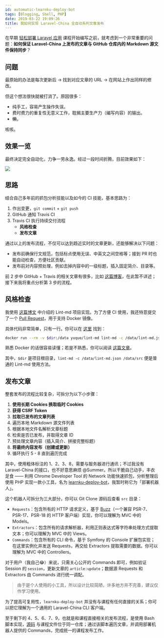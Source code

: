 ```yaml
---
id: automatic-learnku-deploy-bot
tags: [Blogging, Shell, PHP]
date: 2019-03-22 19:09:26
title: 我如何实现 Laravel-China 全自动系列文章发布
---
```


在早期 [轻松部署 Laravel 应用](https://github.com/wi1dcard/laravel-deployment) 课程开始编写之前，就考虑到一个非常重要的问题：**如何保证 Laravel-China 上发布的文章与 GitHub 仓库内的 Markdown 源文件保持同步**？

<!--more-->

## 问题

最原始的办法是每次更新后 -> 找到对应文章的 URL -> 在网站上作出同样的修改。

但这个想法很快就被打消了。原因很多：

- 纯手工，容易产生操作失误。
- 费时费力的重复性无意义工作，耽搁主要生产力（编写内容）的输出。
- <del>懒</del>。

咳咳。

## 效果一览

最终决定完全自动化，力争一劳永逸。经过一段时间折腾，目前效果如下：

![](/resources/733fe61db97618c13971b44d5e5e5ed6.gif)

## 思路

结合自己多年前的抓包分析技能以及如今的 CI 技能，基本思路为：

1. 作出变更，`git commit` + `git push`
2. GitHub 通知 Travis CI
3. Travis CI 执行持续交付流程
   - **风格检查**
   - **发布文章**

通过以上的发布流程，不仅可以达到趋近实时的文章更新，还能够解决以下问题：

- 发布前确保行文规范，包括标点使用无误、中英文之间空格等；接到 PR 时也能自动检查，方便社区贡献。
- 发布前对内容预处理，例如去掉内容中的一级标题，插入固定简介、目录等。

前 2 步中 GitHub + Travis 的相关文章有很多，比如 [这篇博客](https://wi1dcard.dev/posts/convert-html-to-pdf-with-ci/)，在此暂不详述；接下来我将重点分析第 3 步的流程。

## 风格检查

我使用 [这篇博文](https://wi1dcard.dev/posts/lint-your-posts-with-ci/) 中介绍的 Lint-md 项目实现。为了方便 CI 使用，我还特意提交了一个 [Pull Request](https://github.com/hustcc/lint-md/pull/38)，用于支持 Docker 镜像。

具体代码非常简单，只有一行。你可以在 [这里](https://github.com/wi1dcard/laravel-deployment/blob/03c6ce2bd30a53c9c4f5ca3c5cb27e06c5630274/helpers/lint#L5) 找到：

```bash
docker run --rm -v $dir:/data yuque/lint-md lint-md -c /data/lint-md.json /data/src
```

熟悉 Docker 的话很容易读懂；若是不熟悉，你可以阅读 [这篇文章](https://learnku.com/articles/22822)。

其中，`$dir` 是项目根目录，`lint-md -c /data/lint-md.json /data/src` 便是普通的 Lint-md 使用方法。

## 发布文章

整套发布的流程比较复杂，可拆分为以下小步骤：

1. **使用长期 Cookies 换取临时 Cookies**
2. **获得 CSRF Token**
3. **拉取已发布的文章列表**
4. 遍历本地 Markdown 源文件列表
5. 根据本地文件名解析文章标题
6. 检索是否已发布，并取得文章 ID
7. 预处理文章内容（插入简介、拼接完整标题）
8. **将最终内容发布（创建或更新）**
9. 循环执行 5 - 8 直到遍历完成

其中，使用粗体标注的 1、2、3、8，需要与服务器进行通讯；不过我没有 Laravel-China 的接口，也不好意思麻烦 @Summer。所以干脆自己动手，丰衣足食 —— 利用 Chrome Developer Tool 的 Network 功能快速抓包，分析整理后使用 PHP 实现一款小工具，名为 [learnku-deploy-bot](https://github.com/wi1dcard/learnku-deploy-bot)，我暂时称它为「部署机器人」。

这个机器人可拆分为三大部分，你可以 Git Clone 源码后查看 `src` 目录：

- `Requests`：包含所有的 HTTP 请求定义，基于 [Buzz](https://github.com/kriswallsmith/Buzz)（一个兼容 PSR-7、PSR-17、PSR-18 的 HTTP 客户端）实现，你可以理解为 MVC 中的 Models。
- `Extractors`：包含所有的请求解析器，利用正则表达式等字符串处理方式提取文本；你可以理解为 MVC 中的 Views。
- `Commands`：包含所有的 CLI 命令，基于 Symfony 的 Console 扩展包实现；在这里实例化并发送 Requests，再交给 Extractors 提取需要的数据。你可以理解为 MVC 中的 Controllers。

对于用户（我自己😂）来说，只需关心公开的 Commands 即可，例如验证 Session 的 `session`，更新文章的 `article:update`；数据源 Requests 和 Extractors 由 Commands 进行统一调配。

> 由于是个人使用的小工具，所以设计比较简陋，许多地方并不完善，建议仅作学习使用。

为了提高可复用性，`learnku-deploy-bot` 并没有与课程有任何直接的关系；你可以把它理解为一个通用的 Laravel-China CLI 客户端。

至于剩下的 4、5、6、7、9，也就是和课程直接相关的发布流程，是使用 Bash 脚本实现，[源码](https://github.com/wi1dcard/laravel-deployment/blob/master/helpers/deploy) 与课程文件位于同一仓库；通过该脚本遍历文章，并调用部署机器人提供的 Commands，完成统一的课程发布工作。
